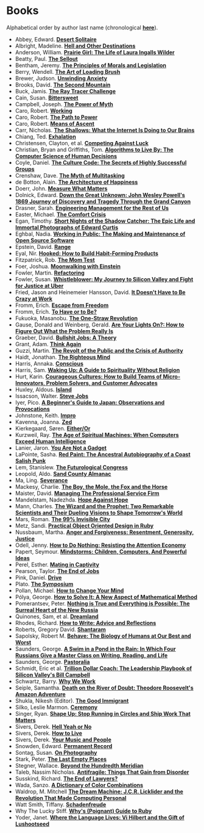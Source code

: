 # Books

Alphabetical order by author last name (chronological **[here](https://github.com/jwchristiansen/books/commits/master)**).

- Abbey, Edward. **[Desert Solitaire](https://bit.ly/3ffNVBx)**
- Albright, Madeline. **[Hell and Other Destinations](https://bit.ly/3vrIQQu)**
- Anderson, William. **[Prairie Girl: The Life of Laura Ingalls Wilder](https://bit.ly/39IXbgT)**
- Beatty, Paul. **[The Sellout](https://bit.ly/2XdfLbf)**
- Bentham, Jeremy. **[The Principles of Morals and Legislation](https://bit.ly/2XdfLbf)**
- Berry, Wendell. **[The Art of Loading Brush](https://bit.ly/310dNMt)**
- Brewer, Judson. **[Unwinding Anxiety](https://bookshop.org/books/unwinding-anxiety-new-science-shows-how-to-break-the-cycles-of-worry-and-fear-to-heal-your-mind/9780593330449)**
- Brooks, David. **[The Second Mountain](https://bit.ly/3ryPtwH)**
- Buck, Jamis. **[The Ray Tracer Challenge](https://bit.ly/3feDLRJ)**
- Cain, Susan. **[Bittersweet](https://bookshop.org/books/bittersweet-how-sorrow-and-longing-make-us-whole-9780593506059/9780451499783)**
- Campbell, Joseph. **[The Power of Myth](https://bookshop.org/books/the-power-of-myth/9780385418867)**
- Caro, Robert. **[Working](https://bit.ly/33d7ZSy)**
- Caro, Robert. **[The Path to Power](https://bit.ly/30ahsIu)**
- Caro, Robert. **[Means of Ascent](https://bit.ly/3ikC5rm)**
- Carr, Nicholas. **[The Shallows: What the Internet Is Doing to Our Brains](https://bit.ly/2PVi1zN)**
- Chiang, Ted. **[Exhalation](https://bit.ly/2DeNnhT)**
- Christensen, Clayton, et al. **[Competing Against Luck](https://bit.ly/33b0j36)**
- Christian, Bryan and Griffiths, Tom. **[Algorithms to Live By: The Computer Science of Human Decisions](https://bit.ly/3wVqt5K)**
- Coyle, Daniel. **[The Culture Code: The Secrets of Highly Successful Groups](https://bit.ly/3fSBhMh)**
- Crenshaw, Dave. **[The Myth of Multitasking](https://bit.ly/3KU6WKf)**
- de Botton, Alain. **[The Architecture of Happiness](https://www.goodreads.com/book/show/23418.The_Architecture_of_Happiness?ac=1&from_search=true&qid=Su9BjFOXi2&rank=1)**
- Doerr, John. **[Measure What Matters](https://bit.ly/3qMr2is)**
- Dolnick, Edward. **[Down the Great Unknown: John Wesley Powell's 1869 Journey of Discovery and Tragedy Through the Grand Canyon](https://bit.ly/39Hrd4b)**
- Drasner, Sarah. **[Engineering Management for the Rest of Us](https://bookshop.org/p/books/engineering-management-for-the-rest-of-us/18891490?ean=9798986769301)**
- Easter, Michael. **[The Comfort Crisis](https://bit.ly/3jK0Yjd)**
- Egan, Timothy. **[Short Nights of the Shadow Catcher: The Epic Life and Immortal Photographs of Edward Curtis](https://bit.ly/3n9Rb6C)**
- Eghbal, Nadia. **[Working in Public: The Making and Maintenance of Open Source Software](https://bit.ly/2KVSI1z)**
- Epstein, David. **[Range](https://bit.ly/2EqzNbJ)**
- Eyal, Nir. **[Hooked: How to Build Habit-Forming Products](https://bit.ly/35GtT0K)**
- Fitzpatrick, Rob. **[The Mom Test](https://bit.ly/3pNUIYb)**
- Foer, Joshua. **[Moonwalking with Einstein](https://bit.ly/3Enyqp5)**
- Fowler, Martin. **[Refactoring](https://bit.ly/3jVaHSJ)**
- Fowler, Susan. **[Whistleblower: My Journey to Silicon Valley and Fight for Justice at Uber](https://bit.ly/315nGbV)**
- Fried, Jason and Heinemeier Hansson, David. **[It Doesn't Have to Be Crazy at Work](https://bit.ly/2EALyfV)**
- Fromm, Erich. **[Escape from Freedom](https://bit.ly/3hPKvXD)**
- Fromm, Erich. **[To Have or to Be?](https://bit.ly/2BOetfy)**
- Fukuoka, Masanobu. **[The One-Straw Revolution](https://bit.ly/3jX5d9R)**
- Gause, Donald and Weinberg, Gerald. **[Are Your Lights On?: How to Figure Out What the Problem Really Is](https://www.amazon.com/Are-Your-Lights-Figure-Problem/dp/0932633161)**
- Graeber, David. **[Bullshit Jobs: A Theory](https://bit.ly/3xtKmo2)**
- Grant, Adam. **[Think Again](https://bookshop.org/p/books/think-again-the-power-of-knowing-what-you-don-t-know-adam-grant/15174400)**
- Guzzi, Martin. **[The Revolt of the Public and the Crisis of Authority](https://bit.ly/3bvXZq6)**
- Haidt, Jonathan. **[The Righteous Mind](https://bit.ly/2EqB3vt)**
- Harris, Annaka. **[Conscious](https://bit.ly/2PdfYGU)**
- Harris, Sam. **[Waking Up: A Guide to Spirituality Without Religion](https://bit.ly/3oBCDwR)**
- Hurt, Karin. **[Courageous Cultures: How to Build Teams of Micro-Innovators, Problem Solvers, and Customer Advocates](https://bookshop.org/p/books/courageous-cultures-david-dye/14287283?ean=9781400219568)**
- Huxley, Aldous. **[Island](https://bit.ly/339XZJR)**
- Issacson, Walter. **[Steve Jobs](https://bookshop.org/books/steve-jobs-9781982176860/9781451648539)**
- Iyer, Pico. **[A Beginner's Guide to Japan: Observations and Provocations](https://bit.ly/33n4h9h)**
- Johnstone, Keith. **[Impro](https://bit.ly/3h39Ahi)**
- Kavenna, Joanna. **[Zed](https://bit.ly/2Dk3Z7U)**
- Kierkegaard, Søren. **[Either/Or](https://bit.ly/39KuyPY)**
- Kurzweil, Ray. **[The Age of Spiritual Machines: When Computers Exceed Human Intelligence](https://bit.ly/30cpqAG)**
- Lanier, Jaron. **[You Are Not a Gadget](https://bit.ly/338yCbc)**
- LaPointe, Sasha. **[Red Paint: The Ancestral Autobiography of a Coast Salish Punk](https://bookshop.org/books/red-paint-the-ancestral-autobiography-of-a-coast-salish-punk/9781640094147)**
- Lem, Stanislew. **[The Futurological Congress](https://bit.ly/2X9ndnG)**
- Leopold, Aldo. **[Sand County Almanac](https://bit.ly/3jXf4Nd)**
- Ma, Ling. **[Severance](https://bit.ly/37RjwYy)**
- Mackesy, Charlie. **[The Boy, the Mole, the Fox and the Horse](https://bit.ly/2WRxiFk)**
- Maister, David. **[Managing The Professional Service Firm](https://bit.ly/3wZOIks)**
- Mandelstam, Nadezhda. **[Hope Against Hope](https://bit.ly/3EojUNX)**
- Mann, Charles. **[The Wizard and the Prophet: Two Remarkable Scientists and Their Dueling Visions to Shape Tomorrow's World](https://www.goodreads.com/book/show/34959327-the-wizard-and-the-prophet)**
- Mars, Roman. **[The 99% Invisible City](https://99percentinvisible.org/book/)**
- Metz, Sandi. **[Practical Object Oriented Design in Ruby](https://bit.ly/3aRjaDX)**
- Nussbaum, Martha. **[Anger and Forgiveness: Resentment, Generosity, Justice](https://bit.ly/313Av6A)**
- Odell, Jenny. **[How to Do Nothing: Resisting the Attention Economy](https://bit.ly/39O4gwc)**
- Papert, Seymour. **[Mindstorms: Children, Computers, And Powerful Ideas](https://bit.ly/3nOZuVl)**
- Perel, Esther. **[Mating in Captivity](https://bookshop.org/books/mating-in-captivity-unlocking-erotic-intelligence/9780060753641)**
- Pearson, Taylor. **[The End of Jobs](https://bit.ly/2QSjxn6)**
- Pink, Daniel. **[Drive](https://bit.ly/2Xb9ZXO)**
- Plato. **[The Symposium](https://bit.ly/3gcUplO)**
- Pollan, Michael. **[How to Change Your Mind](https://bit.ly/339BjJz)**
- Pólya, George. **[How to Solve It: A New Aspect of Mathematical Method](https://bit.ly/3gyb4kI)**
- Pomerantsev, Peter. **[Nothing is True and Everything is Possible: The Surreal Heart of the New Russia](https://bit.ly/318L7kK)**
- Quinones, Sam, et al. **[Dreamland](https://bit.ly/3hQHvdB)**
- Rhodes, Richard. **[How to Write: Advice and Reflections](https://bit.ly/3u5kRnU)**
- Roberts, Gregory David. **[Shantaram](https://bit.ly/2Xd9MDs)**
- Sapolsky, Robert M. **[Behave: The Biology of Humans at Our Best and Worst](https://bit.ly/3m7WQrW)**
- Saunders, George. **[A Swim in a Pond in the Rain: In Which Four Russians Give a Master Class on Writing, Reading, and Life](https://bit.ly/3xDDbtp)**
- Saunders, George. **[Pastoralia](https://bit.ly/3FszBDg)**
- Schmidt, Eric et al. **[Trillion Dollar Coach: The Leadership Playbook of Silicon Valley's Bill Campbell](https://bit.ly/3EpR4go)**
- Schwartz, Barry. **[Why We Work](https://bit.ly/3cCoWud)**
- Seiple, Samantha. **[Death on the River of Doubt: Theodore Roosevelt's Amazon Adventure](https://bit.ly/3xkAnOp)**
- Shukla, Nikesh (Editor). **[The Good Immigrant](https://bit.ly/3oFy31Y)**
- Silko, Leslie Marmon. **[Ceremony](https://www.goodreads.com/book/show/588234.Ceremony)**
- Singer, Ryan. **[Shape Up: Stop Running in Circles and Ship Work That Matters](https://bit.ly/2IBTpfv)**
- Sivers, Derek. **[Hell Yeah or No](https://bit.ly/2BGZcgi)**
- Sivers, Derek. **[How to Live](https://sive.rs/h)**
- Sivers, Derek. **[Your Music and People](https://bit.ly/2TdKzX8)**
- Snowden, Edward. **[Permanent Record](https://bit.ly/2PargvH)**
- Sontag, Susan. **[On Photography](https://bit.ly/30GhkDC)**
- Stark, Peter. **[The Last Empty Places](https://bit.ly/2P8Rkr7)**
- Stegner, Wallace. **[Beyond the Hundredth Meridian](https://bit.ly/30eIiyY)**
- Taleb, Nassim Nicholas. **[Antifragile: Things That Gain from Disorder](https://bit.ly/3qB202s)**
- Susskind, Richard. **[The End of Lawyers?](https://bit.ly/33b7xEg)**
- Wada, Sanzo. **[A Dictionary of Color Combinations](https://www.goodreads.com/book/show/19976800-a-dictionary-of-color-combinations)**
- Waldrop, M. Mitchell **[The Dream Machine: J.C.R. Licklider and the Revolution That Made Computing Personal](https://bit.ly/337TgbC)**
- Watt Smith, Tiffany. **[Schadenfreude](https://bit.ly/3jRFBLI)**
- Why The Lucky Stiff. **[Why's (Poignant) Guide to Ruby](https://bookshop.org/books/why-s-poignant-guide-to-ruby-9781838039509/9781838039509)**
- Yoder, Janet. **[Where the Language Lives: Vi Hilbert and the Gift of Lushootseed](https://bookshop.org/books/where-the-language-lives-vi-hilbert-and-the-gift-of-lushootseed/9781954854260)**
